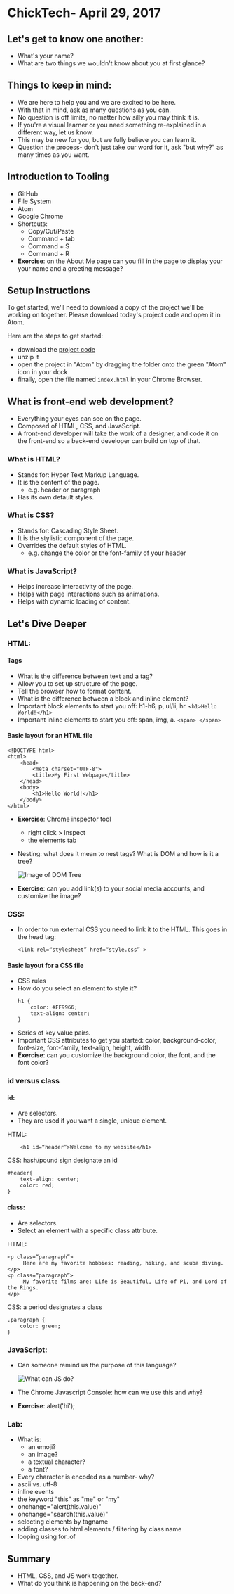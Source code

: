 # ChickTech- April 29, 2017

## Let's get to know one another:
- What's your name?
- What are two things we wouldn't know about you at first glance?

## Things to keep in mind:
- We are here to help you and we are excited to be here.
- With that in mind, ask as many questions as you can.
- No question is off limits, no matter how silly you may think it is.
- If you're a visual learner or you need something re-explained in a different way, let us know.
- This may be new for you, but we fully believe you can learn it.
- Question the process- don't just take our word for it, ask "but why?" as many times as you want.

## Introduction to Tooling
- GitHub
- File System
- Atom
- Google Chrome
- Shortcuts:
	- Copy/Cut/Paste
	- Command + tab
	- Command + S
	- Command + R
- **Exercise**: on the About Me page can you fill in the page to display your your name and a greeting message?

## Setup Instructions
To get started, we'll need to download a copy of the project we'll be working on together. Please download today's project code and open it in Atom.

Here are the steps to get started:
* download the [project code](https://github.com/melody-curriculum/april29/archive/master.zip)
* unzip it
* open the project in "Atom" by dragging the folder onto the green "Atom" icon in your dock
* finally, open the file named `index.html` in your Chrome Browser.

## What is front-end web development?
- Everything your eyes can see on the page.
- Composed of HTML, CSS, and JavaScript.
- A front-end developer will take the work of a designer, and code it on the front-end so a back-end developer can build on top of that.

### What is HTML?
- Stands for: Hyper Text Markup Language.
- It is the content of the page.
	- e.g. header or paragraph
- Has its own default styles.

### What is CSS?
- Stands for: Cascading Style Sheet.
- It is the stylistic component of the page.
- Overrides the default styles of HTML.
	- e.g. change the color or the font-family of your header

### What is JavaScript?
- Helps increase interactivity of the page.
- Helps with page interactions such as animations.
- Helps with dynamic loading of content.


## Let's Dive Deeper
### HTML:
#### Tags
- What is the difference between text and a tag?
- Allow you to set up structure of the page.
- Tell the browser how to format content.
- What is the difference between a block and inline element?
- Important block elements to start you off: h1-h6, p, ul/li, hr.
		`<h1>Hello World!</h1>`
- Important inline elements to start you off: span, img, a.
		`<span> </span> `


#### Basic layout for an HTML file
```
<!DOCTYPE html>
<html>
	<head>
		<meta charset="UTF-8">
		<title>My First Webpage</title>
	</head>
	<body>
		<h1>Hello World!</h1>
	</body>
</html>
```

- **Exercise**: Chrome inspector tool
	- right click > Inspect
	- the elements tab


- Nesting: what does it mean to nest tags? What is DOM and how is it a tree?

	![Image of DOM Tree](assets/dom_tree.png)

- **Exercise**: can you add link(s) to your social media accounts, and customize the image?

### CSS:

- In order to run external CSS you need to link it to the HTML. This goes in the head tag:

	`<link rel=“stylesheet” href=“style.css” >`

#### Basic layout for a CSS file
- CSS rules
- How do you select an element to style it?
	```
	h1 {
		color: #FF9966;
		text-align: center;
	}

	```
- Series of key value pairs.
- Important CSS attributes to get you started: color, background-color, font-size, font-family, text-align, height, width.
- **Exercise**:  can you customize the background color, the font, and the font color?

### id versus class
#### id:
- Are selectors.
- They are used if you want a single, unique element.

HTML:

```
	<h1 id=“header”>Welcome to my website</h1>

```
CSS: hash/pound sign designate an id

```
#header{
	text-align: center;
	color: red;
}
```


#### class:
- Are selectors.
- Select an element with a specific class attribute.

HTML:

```
<p class=“paragraph”>
     Here are my favorite hobbies: reading, hiking, and scuba diving.
</p>
<p class=“paragraph”>
     My favorite films are: Life is Beautiful, Life of Pi, and Lord of the Rings.
</p>

```
CSS: a period designates a class

```
.paragraph {
	color: green;
}

```
### JavaScript:
- Can someone remind us the purpose of this language?

	![What can JS do?](assets/js.png)
- The Chrome Javascript Console: how can we use this and why?
- **Exercise**: alert('hi');


### Lab:
- What is:
	- an emoji?
	- an image?
	- a textual character?
	- a font?
- Every character is encoded as a number- why?
- ascii vs. utf-8
- inline events
- the keyword "this" as "me" or "my"
- onchange="alert(this.value)"
- onchange="search(this.value)"
- selecting elements by tagname
- adding classes to html elements / filtering by class name
- looping using for..of

## Summary
- HTML, CSS, and JS work together.
- What do you think is happening on the back-end?
